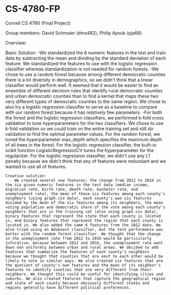 # CS-4780-FP
Cornell CS 4780 (Final Project)

Group members: David Schmaier (dms482), Philip Ayoub (pja66)

Overview:	


  Basic Solution:
    -We standardized the 6 numeric features in the test and train data by subtracting the mean and dividing by the standard deviation of each feature. We standardized the features to use with the logistic regression classifier whereas standardization is not needed for random forests.
    -We chose to use a random forest because among different democratic counties there is a lot diversity in demographics, so we didn't think that a linear classifier would perform well. It seemed that it would be easier to find an ensemble of different decision rules that identify rural democratic counties and urban democratic counties than to find a kernel that maps these two very different types of democratic counties to the same region. We chose to also try a logistic regression classifier to serve as a baseline to compare with our random forest because it has relatively few parameters.
    -For both the forest and the logistic regression classifiers, we performed k-fold cross validation to tune hyperparameters for the two classifiers. We  chose to use k-fold validation so we could train on the entire training set and still do validation to find the optimal parameter values. For the random forest, we tuned the hyperparameter max_depth which specifies the maximum depth of all trees in the forest. For the logistic regression classifier, the built-in scikit function LogisticRegressionCV tunes the hyperparameter for the regularizer. For the logistic regression classifier, we didn't use any L1 penalty because we didn't think that any of features were redundant and we wanted to use all of features.
    
    Creative solution:
      - We created several new features: the change from 2012 to 2016 in the six given numeric features in the test data (median income, migration rate, birth rate, death rate, bachelor rate, and unemployment rate), the mean of these six features among each county's neighbors (using graph.csv data), each county's own six features divided by the mean of the six features among its neighbors, the mean voting population and democratic share of the vote among each county's neighbors that are in the training set (also using graph.csv data), binary features that represent the state that each county is located in, and binary features that represent the region that each county is located in. We also added the same 6 features from the 2012 data. We also tried using an Adaboost classifier, but the test performance was better with the random forest classifier. We thought that the change in the unemployment rate from 2012 to 2016 would be particularly inforative, because between 2012 and 2016, the unemployment rate went down non uniformly between urban and rural areas. We decided to add features that summarize the features of each county's neighbors because we thought that counties that are next to each other would be likely to vote in similar ways. We also created six features that are the quotient of county's own features and the mean of its neighbor's features to identify counties that are very different from their neighbors. We thought this could be useful for identifying cities and suburbs. We also created features that capture the geographical region and state of each county because obviously different states and regions generally have different political preferences.

